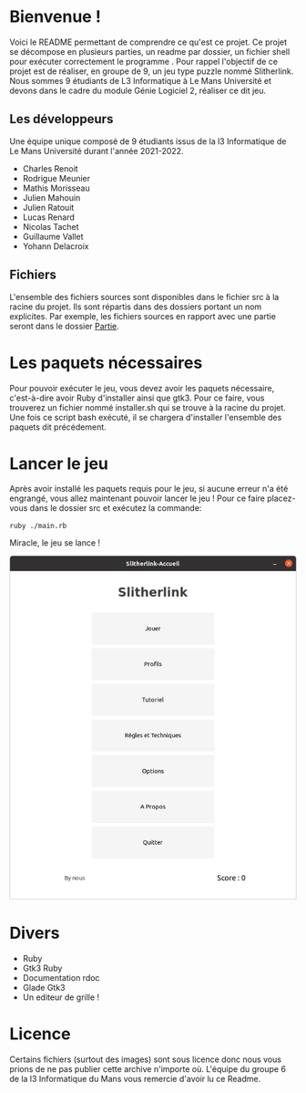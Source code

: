 
# Bienvenue !

Voici le README permettant de comprendre ce qu'est ce projet. Ce projet se décompose en plusieurs parties, un readme par dossier, un fichier shell pour exécuter correctement le programme . Pour rappel l'objectif de ce projet est de réaliser, en groupe de 9, un jeu type puzzle nommé Slitherlink. Nous sommes 9 étudiants de L3 Informatique à Le Mans Université et devons dans le cadre du module Génie Logiciel 2, réaliser ce dit jeu.

## Les développeurs
Une équipe unique composé de 9 étudiants issus de la l3 Informatique de Le Mans Université durant l'année 2021-2022.
-   Charles Renoit
-   Rodrigue Meunier
-   Mathis Morisseau
-   Julien Mahouin
-   Julien Ratouit
-   Lucas Renard
-   Nicolas Tachet
-   Guillaume Vallet
-   Yohann Delacroix


## Fichiers

L'ensemble des fichiers sources sont disponibles dans le fichier src à la racine du projet.
Ils sont répartis dans des dossiers portant un nom explicites.
Par exemple, les fichiers sources en rapport avec une partie seront dans le dossier [Partie](src/Partie/).

# Les paquets nécessaires
Pour pouvoir exécuter le jeu, vous devez avoir les paquets nécessaire, c'est-à-dire avoir Ruby d'installer ainsi que gtk3. Pour ce faire, vous trouverez un fichier nommé installer.sh qui se trouve à la racine du projet. Une fois ce script bash exécuté, il se chargera d'installer l'ensemble des paquets dit précédement.


# Lancer le jeu
Après avoir installé les paquets requis pour le jeu, si aucune erreur n'a été engrangé, vous allez maintenant pouvoir lancer le jeu !
Pour ce faire placez-vous dans le dossier src et exécutez la commande:

    ruby ./main.rb
Miracle, le jeu se lance !

![image accueil](src/Image/accueil.png)


# Divers

-   Ruby
-   Gtk3 Ruby
-   Documentation rdoc
-   Glade Gtk3
-   Un editeur de grille !



# Licence
Certains fichiers (surtout des images) sont sous licence donc nous vous prions de ne pas publier cette archive n'importe où.
L'équipe du groupe 6 de la l3 Informatique du Mans vous remercie d'avoir lu ce Readme.

